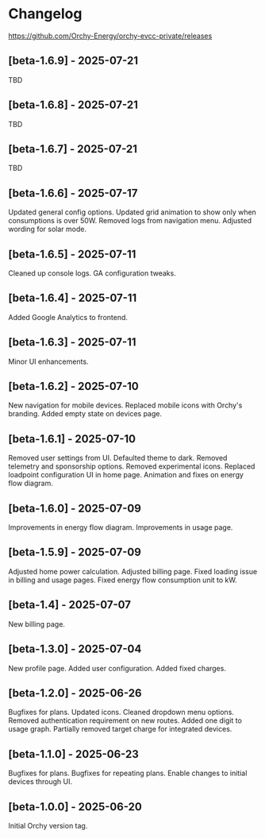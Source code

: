 # Changelog

https://github.com/Orchy-Energy/orchy-evcc-private/releases

## [beta-1.6.9] - 2025-07-21
TBD

## [beta-1.6.8] - 2025-07-21
TBD

## [beta-1.6.7] - 2025-07-21
TBD

## [beta-1.6.6] - 2025-07-17
Updated general config options. 
Updated grid animation to show only when consumptions is over 50W. 
Removed logs from navigation menu. 
Adjusted wording for solar mode. 

## [beta-1.6.5] - 2025-07-11
Cleaned up console logs. 
GA configuration tweaks. 

## [beta-1.6.4] - 2025-07-11
Added Google Analytics to frontend.

## [beta-1.6.3] - 2025-07-11
Minor UI enhancements.

## [beta-1.6.2] - 2025-07-10
New navigation for mobile devices. 
Replaced mobile icons with Orchy's branding. 
Added empty state on devices page. 

## [beta-1.6.1] - 2025-07-10
Removed user settings from UI. 
Defaulted theme to dark. 
Removed telemetry and sponsorship options. 
Removed experimental icons. 
Replaced loadpoint configuration UI in home page. 
Animation and fixes on energy flow diagram. 

## [beta-1.6.0] - 2025-07-09
Improvements in energy flow diagram. 
Improvements in usage page. 

## [beta-1.5.9] - 2025-07-09
Adjusted home power calculation. 
Adjusted billing page. 
Fixed loading issue in billing and usage pages. 
Fixed energy flow consumption unit to kW. 

## [beta-1.4] - 2025-07-07
New billing page.

## [beta-1.3.0] - 2025-07-04
New profile page. 
Added user configuration. 
Added fixed charges. 

## [beta-1.2.0] - 2025-06-26
Bugfixes for plans. 
Updated icons. 
Cleaned dropdown menu options. 
Removed authentication requirement on new routes. 
Added one digit to usage graph. 
Partially removed target charge for integrated devices. 

## [beta-1.1.0] - 2025-06-23
Bugfixes for plans. 
Bugfixes for repeating plans. 
Enable changes to initial devices through UI. 

## [beta-1.0.0] - 2025-06-20
Initial Orchy version tag. 
